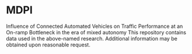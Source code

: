 # MDPI
Influence of Connected Automated Vehicles on Traffic Performance at an On-ramp Bottleneck in the era of mixed autonomy
This repository contains data used in the above-named research. Additional information may be obtained upon reasonable request.
